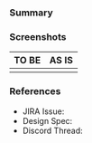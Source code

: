### Summary



### Screenshots

| TO BE | AS IS |
|:-----:|:-----:|
|       |       |

### References

- JIRA Issue:
- Design Spec:
- Discord Thread:
